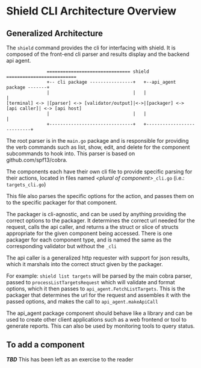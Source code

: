 # Shield CLI Architecture Overview

## Generalized Architecture

The `shield` command provides the cli for interfacing with shield.  It is
composed of the front-end cli parser and results display and the backend api
agent.

```
               =============================== shield ==========================
               +-- cli package ----------------+   +--api_agent package -------+
               |                               |   |                           |
[terminal] <-> |[parser] <-> [validator/output]|<->|[packager] <-> [api caller]| <-> [api host]
               |                               |   |                           |
               +-------------------------------+   +---------------------------+

```

The root parser is in the `main.go` package and is responsible for providing
the verb commands such as list, show, edit, and delete for the component
subcommands to hook into.  This parser is based on github.com/spf13/cobra.

The components each have their own cli file to provide specific parsing for
their actions, located in files named *\<plural of component>*`_cli.go` (i.e.:
`targets_cli.go`)

This file also parses the specific options for the action, and passes them on
to the specific packager for that component.

The packager is cli-agnostic, and can be used by anything providing the
correct options to the packager.  It determines the correct url needed for the
request, calls the api caller, and returns a the struct or slice of structs
appropriate for the given component being accessed.  There is one packager for
each component type, and is named the same as the corresponding validator but
without the `_cli`

The api caller is a generalized http requester with support for json results,
which it marshals into the correct struct given by the packager.

For example:  `shield list targets` will be parsed by the main cobra parser,
passed to `processListTargetsRequest` which will validate and format options,
which it then passes to `api_agent.FetchListTargets`.  This is the packager
that determines the url for the request and assembles it with the passed
options, and makes the call to `api_agent.makeApiCall`

The api_agent package component should behave like a library and can be used
to create other client applications such as a web frontend or tool to generate
reports.  This can also be used by monitoring tools to query status.

## To add a component
***TBD***  This has been left as an exercise to the reader
